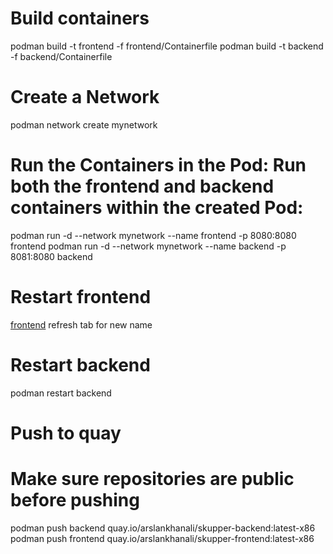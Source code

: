 # Build containers
podman build -t frontend -f frontend/Containerfile
podman build -t backend -f backend/Containerfile

# Create a Network
podman network create mynetwork

# Run the Containers in the Pod: Run both the frontend and backend containers within the created Pod:
podman run -d --network mynetwork --name frontend -p 8080:8080 frontend
podman run -d --network mynetwork --name backend -p 8081:8080 backend

# Restart frontend
[frontend](http://localhost:8080/)
refresh tab for new name

# Restart backend
podman restart backend


# Push to quay 
# Make sure repositories are public before pushing
podman push backend quay.io/arslankhanali/skupper-backend:latest-x86
podman push frontend quay.io/arslankhanali/skupper-frontend:latest-x86